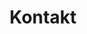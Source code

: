 ---
layout: "layouts/default.njk"
cover_image: "Pia_aokqct"
title: "Kontakt"
description: Beskrivelse af hvad siden handler om.
eleventyNavigation:
  title: Kontakt
  key: contact
  order: 6
---